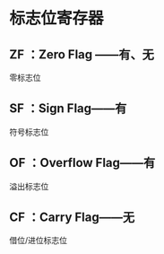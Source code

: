 # 标志位寄存器

## ZF ：Zero Flag ——有、无

零标志位



## SF ：Sign Flag——有

符号标志位



## OF ：Overflow Flag——有

溢出标志位



## CF ：Carry Flag——无

借位/进位标志位

 